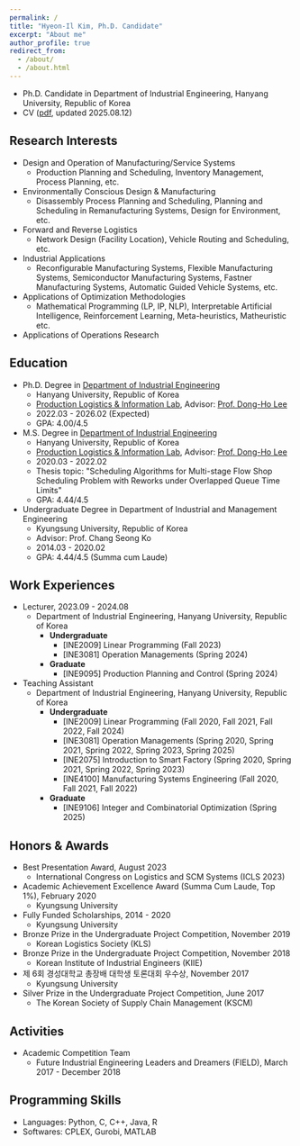 ```yaml
---
permalink: /
title: "Hyeon-Il Kim, Ph.D. Candidate"
excerpt: "About me"
author_profile: true
redirect_from: 
  - /about/
  - /about.html
---
```


- Ph.D. Candidate in Department of Industrial Engineering, Hanyang University, Republic of Korea
- CV ([pdf](http://iehikim.github.io/files/CV-HIK.pdf), updated 2025.08.12)
  
## **Research Interests**
- Design and Operation of Manufacturing/Service Systems
  - Production Planning and Scheduling, Inventory Management, Process Planning, etc.
- Environmentally Conscious Design & Manufacturing
  - Disassembly Process Planning and Scheduling, Planning and Scheduling in Remanufacturing Systems, Design for Environment, etc. 
- Forward and Reverse Logistics
  - Network Design (Facility Location), Vehicle Routing and Scheduling, etc.
- Industrial Applications
  - Reconfigurable Manufacturing Systems, Flexible Manufacturing Systems, Semiconductor Manufacturing Systems, Fastner Manufacturing Systems, Automatic Guided Vehicle Systems, etc.
- Applications of Optimization Methodologies
  - Mathematical Programming (LP, IP, NLP), Interpretable Artificial Intelligence, Reinforcement Learning, Meta-heuristics, Matheuristic etc.
- Applications of Operations Research

## **Education**
- Ph.D. Degree in [Department of Industrial Engineering](http://ie.hanyang.ac.kr/)
  - Hanyang University, Republic of Korea 
  - [Production Logistics & Information Lab](http://pli.hanyang.ac.kr/), Advisor: [Prof. Dong-Ho Lee](https://scholar.google.com/citations?user=Mlnfd5AAAAAJ&hl=ko)
  - 2022.03 - 2026.02 (Expected)
  - GPA: 4.00/4.5
- M.S. Degree in [Department of Industrial Engineering](http://ie.hanyang.ac.kr/)
  - Hanyang University, Republic of Korea 
  - [Production Logistics & Information Lab](http://pli.hanyang.ac.kr/), Advisor: [Prof. Dong-Ho Lee](https://scholar.google.com/citations?user=Mlnfd5AAAAAJ&hl=ko)
  - 2020.03 - 2022.02
  - Thesis topic: "Scheduling Algorithms for Multi-stage Flow Shop Scheduling Problem with Reworks under Overlapped Queue Time Limits"
  - GPA: 4.44/4.5
- Undergraduate Degree in Department of Industrial and Management Engineering
  - Kyungsung University, Republic of Korea
  - Advisor: Prof. Chang Seong Ko
  - 2014.03 - 2020.02
  - GPA: 4.44/4.5 (Summa cum Laude)

## **Work Experiences**
- Lecturer, 2023.09 - 2024.08
  - Department of Industrial Engineering, Hanyang University, Republic of Korea
    - **Undergraduate**
      - [INE2009] Linear Programming (Fall 2023)
      - [INE3081] Operation Managements (Spring 2024)
    - **Graduate**
      - [INE9095] Production Planning and Control (Spring 2024)
- Teaching Assistant
  - Department of Industrial Engineering, Hanyang University, Republic of Korea
    - **Undergraduate**
      - [INE2009] Linear Programming (Fall 2020, Fall 2021, Fall 2022, Fall 2024)
      - [INE3081] Operation Managements (Spring 2020, Spring 2021, Spring 2022, Spring 2023, Spring 2025)
      - [INE2075] Introduction to Smart Factory (Spring 2020, Spring 2021, Spring 2022, Spring 2023)
      - [INE4100] Manufacturing Systems Engineering (Fall 2020, Fall 2021, Fall 2022)
    - **Graduate**
      - [INE9106] Integer and Combinatorial Optimization (Spring 2025)
      
## **Honors & Awards**
- Best Presentation Award, August 2023
  - International Congress on Logistics and SCM Systems (ICLS 2023)
- Academic Achievement Excellence Award (Summa Cum Laude, Top 1%), February 2020
  - Kyungsung University 
- Fully Funded Scholarships, 2014 - 2020
  - Kyungsung University
- Bronze Prize in the Undergraduate Project Competition, November 2019
  - Korean Logistics Society (KLS)
- Bronze Prize in the Undergraduate Project Competition, November 2018
  - Korean Institute of Industrial Engineers (KIIE)
- 제 6회 경성대학교 총장배 대학생 토론대회 우수상, November 2017
  - Kyungsung University
- Silver Prize in the Undergraduate Project Competition, June 2017
  - The Korean Society of Supply Chain Management (KSCM)

## **Activities**
- Academic Competition Team
  - Future Industrial Engineering Leaders and Dreamers (FIELD), March 2017 - December 2018

## **Programming Skills**
- Languages: Python, C, C++, Java, R
- Softwares: CPLEX, Gurobi, MATLAB

